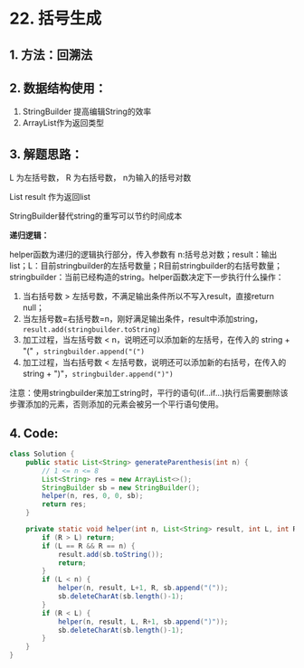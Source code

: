 

# 22. 括号生成



## 1. 方法：回溯法



## 2. 数据结构使用：

1. StringBuilder 提高编辑String的效率
2. ArrayList作为返回类型



## 3. 解题思路：

L 为左括号数， R 为右括号数， n为输入的括号对数

List<String> result 作为返回list

StringBuilder替代string的重写可以节约时间成本

**递归逻辑：**

helper函数为递归的逻辑执行部分，传入参数有 n:括号总对数；result：输出list；L：目前stringbuilder的左括号数量；R目前stringbuilder的右括号数量；stringbuilder：当前已经构造的string。helper函数决定下一步执行什么操作：

1. 当右括号数 > 左括号数，不满足输出条件所以不写入result，直接return null；
2. 当左括号数=右括号数=n，刚好满足输出条件，result中添加string，`result.add(stringbuilder.toString)`
3. 加工过程，当左括号数 < n，说明还可以添加新的左括号，在传入的 string  + "(" ，`stringbuilder.append("(")`
4. 加工过程，当右括号数 < 左括号数，说明还可以添加新的右括号，在传入的 string + ")"，`stringbuilder.append(")")`

注意：使用stringbuilder来加工string时，平行的语句(if...if...)执行后需要删除该步骤添加的元素，否则添加的元素会被另一个平行语句使用。



## 4. Code:

```java
class Solution {
    public static List<String> generateParenthesis(int n) {
        // 1 <= n <= 8
        List<String> res = new ArrayList<>();
        StringBuilder sb = new StringBuilder();
        helper(n, res, 0, 0, sb);
        return res;
    }

    private static void helper(int n, List<String> result, int L, int R, StringBuilder sb) {
        if (R > L) return;
        if (L == R && R == n) {
            result.add(sb.toString());
            return;
        }
        if (L < n) {
            helper(n, result, L+1, R, sb.append("("));
            sb.deleteCharAt(sb.length()-1);
        }
        if (R < L) {
            helper(n, result, L, R+1, sb.append(")"));
            sb.deleteCharAt(sb.length()-1);
        }
    }
}
```

